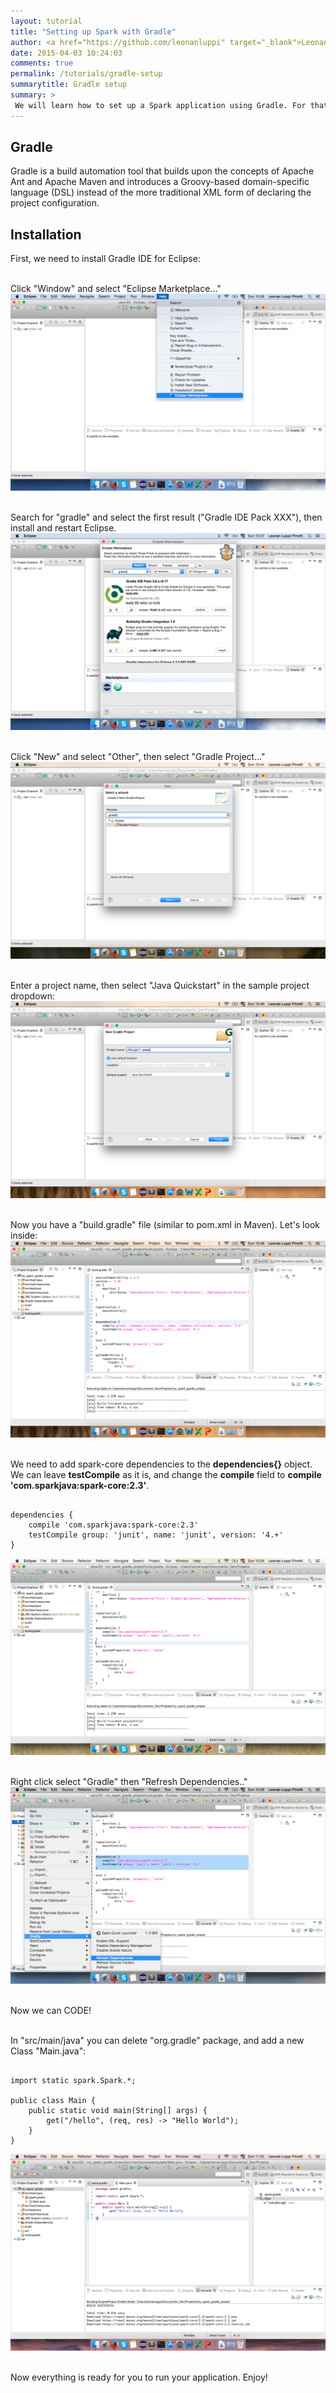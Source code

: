 ```yaml
---
layout: tutorial
title: "Setting up Spark with Gradle"
author: <a href="https://github.com/leonanluppi" target="_blank">Leonan Luppi</a>
date: 2015-04-03 10:24:03
comments: true
permalink: /tutorials/gradle-setup
summarytitle: Gradle setup
summary: >
 We will learn how to set up a Spark application using Gradle. For that we will use Eclipse Luna IDE and Gradle 2.5.
---
```


## Gradle
 Gradle is a build automation tool that builds upon the concepts of Apache Ant and Apache Maven and introduces a Groovy-based domain-specific language (DSL) instead of the more traditional XML form of declaring the project configuration.

## Installation
First, we need to install Gradle IDE for Eclipse:

<br>Click "Window" and select "Eclipse Marketplace..."
<img src="/img/posts/settingup-spark-gradle/1.png" alt="">

<br>Search for "gradle" and select the first result ("Gradle IDE Pack XXX"), then install and restart Eclipse.
<img src="/img/posts/settingup-spark-gradle/2.png" alt="">

<br>Click "New" and select "Other", then select "Gradle Project..."
<img src="/img/posts/settingup-spark-gradle/3.png" alt="">

<br>Enter a project name, then select "Java Quickstart" in the sample project dropdown:
<img src="/img/posts/settingup-spark-gradle/4.png" alt="">

<br>Now you have a "build.gradle" file (similar to pom.xml in Maven). Let's look inside:
<img src="/img/posts/settingup-spark-gradle/5.png" alt="">

<br>We need to add spark-core dependencies to the **dependencies{}** object. We can leave **testCompile** as it is, and change the **compile** field to **compile 'com.sparkjava:spark-core:2.3'**.
<pre><code class="language-java">
dependencies {
    compile 'com.sparkjava:spark-core:2.3'
    testCompile group: 'junit', name: 'junit', version: '4.+'
}
</code></pre>
<img src="/img/posts/settingup-spark-gradle/6.png" alt="">

<br>Right click select "Gradle" then "Refresh Dependencies.."
<img src="/img/posts/settingup-spark-gradle/7.png" alt="">

<br>Now we can CODE!

<br>In "src/main/java" you can delete "org.gradle" package, and add a new Class "Main.java":
<pre><code class="language-java">
import static spark.Spark.*;

public class Main {
    public static void main(String[] args) {
        get("/hello", (req, res) -> "Hello World");
    }
}
</code></pre>
<img src="/img/posts/settingup-spark-gradle/8.png" alt="">

<br>Now everything is ready for you to run your application. Enjoy!

